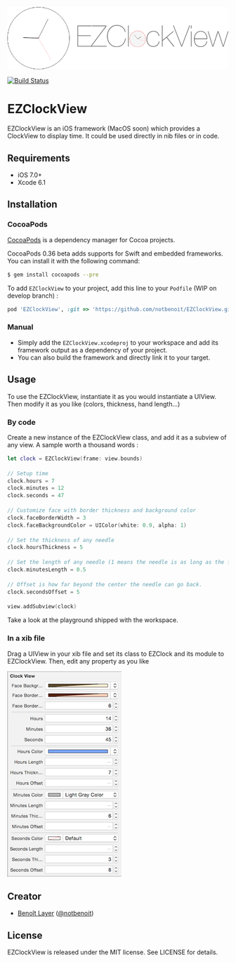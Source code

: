 ![EZClockView](https://raw.githubusercontent.com/notbenoit/notbenoit.github.io/master/images/ezclockview/ezclockview.png)

[![Build Status](https://travis-ci.org/notbenoit/EZClockView.svg?branch=master)](https://travis-ci.org/notbenoit/EZClockView)

# EZClockView
EZClockView is an iOS framework (MacOS soon) which provides a ClockView to display time. It could be used directly in nib files or in code.


## Requirements

- iOS 7.0+
- Xcode 6.1

## Installation

### CocoaPods
[CocoaPods](http://cocoapods.org) is a dependency manager for Cocoa projects.

CocoaPods 0.36 beta adds supports for Swift and embedded frameworks. You can install it with the following command:

```bash
$ gem install cocoapods --pre
```

To add `EZClockView` to your project, add this line to your  `Podfile` (WIP on develop branch) :

```ruby
pod 'EZClockView', :git => 'https://github.com/notbenoit/EZClockView.git', :branch => 'develop'
```

### Manual
- Simply add the `EZClockView.xcodeproj` to your workspace and add its framework output as a dependency of your project.
- You can also build the framework and directly link it to your target.

## Usage
To use the EZClockView, instantiate it as you would instantiate a UIView. Then modify it as you like (colors, thickness, hand length...)

### By code

Create a new instance of the EZClockView class, and add it as a subview of any view. A sample worth a thousand words :

```swift
let clock = EZClockView(frame: view.bounds)

// Setup time
clock.hours = 7
clock.minutes = 12
clock.seconds = 47

// Customize face with border thickness and background color
clock.faceBorderWidth = 3
clock.faceBackgroundColor = UIColor(white: 0.9, alpha: 1)

// Set the thickness of any needle
clock.hoursThickness = 5

// Set the length of any needle (1 means the needle is as long as the face radius)
clock.minutesLength = 0.5

// Offset is how far beyond the center the needle can go back.
clock.secondsOffset = 5

view.addSubview(clock)

```

Take a look at the playground shipped with the workspace.

### In a xib file
Drag a UIView in your xib file and set its class to EZClock and its module to EZClockView.
Then, edit any property as you like

![IB](https://raw.githubusercontent.com/notbenoit/notbenoit.github.io/master/images/ezclockview/IB_design.png)

## Creator

- [Benoît Layer](http://github.com/notbenoit) ([@notbenoit](https://twitter.com/notbenoit))

## License

EZClockView is released under the MIT license. See LICENSE for details.
